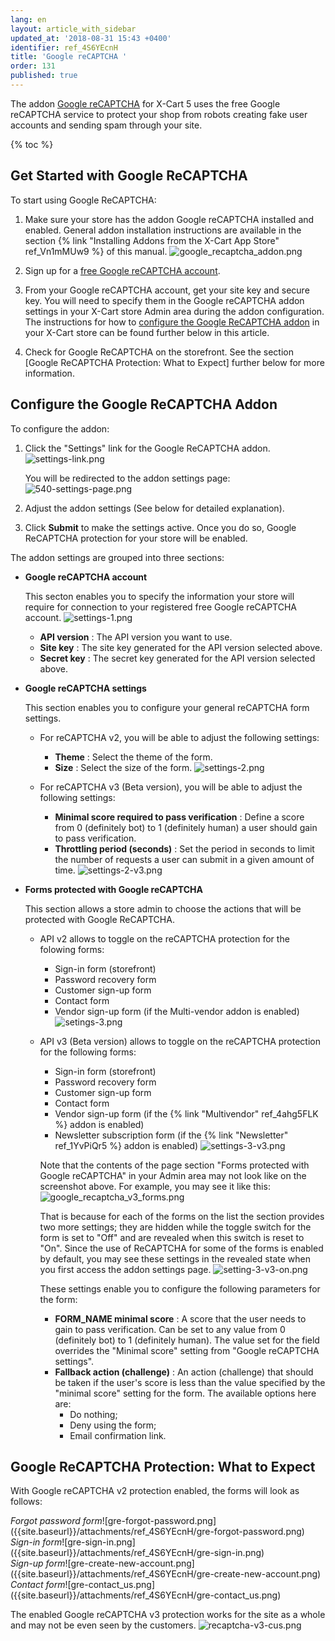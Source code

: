```yaml
---
lang: en
layout: article_with_sidebar
updated_at: '2018-08-31 15:43 +0400'
identifier: ref_4S6YEcnH
title: 'Google reCAPTCHA '
order: 131
published: true
---
```

The addon [Google reCAPTCHA](https://market.x-cart.com/addons/google-recaptcha.html "Google reCAPTCHA ") for X-Cart 5 uses the free Google reCAPTCHA service to protect your shop from robots creating fake user accounts and sending spam through your site.

{% toc %}

## Get Started with Google ReCAPTCHA

To start using Google ReCAPTCHA:

1. Make sure your store has the addon Google reCAPTCHA installed and enabled. General addon installation instructions are available in the section {% link "Installing Addons from the X-Cart App Store" ref_Vn1mMUw9 %} of this manual.
   ![google_recaptcha_addon.png]({{site.baseurl}}/attachments/ref_4S6YEcnH/google_recaptcha_addon.png)

2. Sign up for a [free Google reCAPTCHA account](https://www.google.com/recaptcha/admin#list "Google reCAPTCHA ").

3. From your Google reCAPTCHA account, get your site key and secure key. You will need to specify them in the Google reCAPTCHA addon settings in your X-Cart store Admin area during the addon configuration. The instructions for how to [configure the Google ReCAPTCHA addon]() in your X-Cart store can be found further below in this article.

4. Check for Google ReCAPTCHA on the storefront. See the section [Google ReCAPTCHA Protection: What to Expect] further below for more information.

## Configure the Google ReCAPTCHA Addon

To configure the addon:

1. Click the "Settings" link for the Google ReCAPTCHA addon.
   ![settings-link.png]({{site.baseurl}}/attachments/ref_4S6YEcnH/settings-link.png)
   
   You will be redirected to the addon settings page:
   ![540-settings-page.png]({{site.baseurl}}/attachments/ref_4S6YEcnH/540-settings-page.png)

2. Adjust the addon settings (See below for detailed explanation).

3. Click **Submit** to make the settings active. Once you do so, Google ReCAPTCHA protection for your store will be enabled.


The addon settings are grouped into three sections:
   
* **Google reCAPTCHA account**

  This secton enables you to specify the information your store will require for connection to your registered free Google reCAPTCHA account. 
     ![settings-1.png]({{site.baseurl}}/attachments/ref_4S6YEcnH/settings-1.png)

     * **API version** : The API version you want to use.
     * **Site key** : The site key generated for the API version selected above.
     * **Secret key** : The secret key generated for the API version selected above.
   
* **Google reCAPTCHA settings**
     
  This section enables you to configure your general reCAPTCHA form settings. 

     * For reCAPTCHA v2, you will be able to adjust the following settings:
       * **Theme** : Select the theme of the form. 
       * **Size** : Select the size of the form.
       ![settings-2.png]({{site.baseurl}}/attachments/ref_4S6YEcnH/settings-2.png)
       
     * For reCAPTCHA v3 (Beta version), you will be able to adjust the following settings:
       * **Minimal score required to pass verification** : Define a score from 0 (definitely bot) to 1 (definitely human) a user should gain to pass verification. 
       * **Throttling period (seconds)** : Set the period in seconds to limit the number of requests a user can submit in a given amount of time.
       ![settings-2-v3.png]({{site.baseurl}}/attachments/ref_4S6YEcnH/settings-2-v3.png)
   
* **Forms protected with Google reCAPTCHA**
   
  This section allows a store admin to choose the actions that will be protected with Google ReCAPTCHA.

     * API v2 allows to toggle on the reCAPTCHA protection for the folowing forms:
       * Sign-in form (storefront)
       * Password recovery form
       * Customer sign-up form
       * Contact form
       * Vendor sign-up form (if the Multi-vendor addon is enabled)
       ![setings-3.png]({{site.baseurl}}/attachments/ref_4S6YEcnH/setings-3.png)
     
     * API v3 (Beta version) allows to toggle on the reCAPTCHA protection for the following forms:
       * Sign-in form (storefront)
       * Password recovery form
       * Customer sign-up form
       * Contact form
       * Vendor sign-up form (if the {% link "Multivendor" ref_4ahg5FLK %} addon is enabled)
       * Newsletter subscription form (if the {% link "Newsletter" ref_1YvPiQr5 %} addon is enabled)
       ![settings-3-v3.png]({{site.baseurl}}/attachments/ref_4S6YEcnH/settings-3-v3.png)
     
       Note that the contents of the page section "Forms protected with Google reCAPTCHA" in your Admin area may not look like on the screenshot above. For example, you may see it like this:
       ![google_recaptcha_v3_forms.png]({{site.baseurl}}/attachments/ref_4S6YEcnH/google_recaptcha_v3_forms.png)

       That is because for each of the forms on the list the section provides two more settings; they are hidden while the toggle switch for the form is set to "Off" and are revealed when this switch is reset to "On". Since the use of ReCAPTCHA for some of the forms is enabled by default, you may see these settings in the revealed state when you first access the addon settings page.
       ![setting-3-v3-on.png]({{site.baseurl}}/attachments/ref_4S6YEcnH/setting-3-v3-on.png)
       
        These settings enable you to configure the following parameters for the form:
       * **FORM_NAME minimal score** : A score that the user needs to gain to pass verification. Can be set to any value from 0 (definitely bot) to 1 (definitely human). The value set for the field overrides the "Minimal score" setting from "Google reCAPTCHA settings". 
       * **Fallback action (challenge)** : An action (challenge) that should be taken if the user's score is less than the value specified by the "minimal score" setting for the form.
         The available options here are:
         * Do nothing; 
         * Deny using the form; 
         * Email confirmation link.       



## Google ReCAPTCHA Protection: What to Expect

With Google reCAPTCHA v2 protection enabled, the forms will look as follows:

<div class="ui stackable four column grid">
  <div class="column" markdown="span"><i>Forgot password form</i>![gre-forgot-password.png]({{site.baseurl}}/attachments/ref_4S6YEcnH/gre-forgot-password.png)</div>
  <div class="column" markdown="span"><i>Sign-in form</i>![gre-sign-in.png]({{site.baseurl}}/attachments/ref_4S6YEcnH/gre-sign-in.png)</div>
  <div class="column" markdown="span"><i>Sign-up form</i>![gre-create-new-account.png]({{site.baseurl}}/attachments/ref_4S6YEcnH/gre-create-new-account.png)</div>
  <div class="column" markdown="span"><i>Contact form</i>![gre-contact_us.png]({{site.baseurl}}/attachments/ref_4S6YEcnH/gre-contact_us.png)</div>
</div>

The enabled Google reCAPTCHA v3 protection works for the site as a whole and may not be even seen by the customers.
![recaptcha-v3-cus.png]({{site.baseurl}}/attachments/ref_4S6YEcnH/recaptcha-v3-cus.png)
